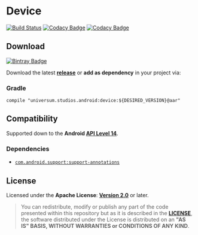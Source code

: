 Device
===============

[![Build Status](https://travis-ci.org/universum-studios/android_device.svg?branch=master)](https://travis-ci.org/universum-studios/android_device)
[![Codacy Badge](https://api.codacy.com/project/badge/Grade/a9cb0ea55486495ebfeb83432934d07d)](https://www.codacy.com/app/universum-studios/android_device?utm_source=github.com&amp;utm_medium=referral&amp;utm_content=universum-studios/android_device&amp;utm_campaign=Badge_Grade)
[![Codacy Badge](https://api.codacy.com/project/badge/Coverage/a9cb0ea55486495ebfeb83432934d07d)](https://www.codacy.com/app/universum-studios/android_device?utm_source=github.com&utm_medium=referral&utm_content=universum-studios/android_device&utm_campaign=Badge_Coverage)

## Download ##
[![Bintray Badge](https://api.bintray.com/packages/universum-studios/android/universum.studios.android%3Adevice/images/download.svg)](https://bintray.com/universum-studios/android/universum.studios.android%3Adevice/_latestVersion)

Download the latest **[release](https://github.com/universum-studios/android_device/releases "Latest Releases page")** or **add as dependency** in your project via:

### Gradle ###

    compile "universum.studios.android:device:${DESIRED_VERSION}@aar"

## Compatibility ##

Supported down to the **Android [API Level 14](http://developer.android.com/about/versions/android-4.0.html "See API highlights")**.

### Dependencies ###

- [`com.android.support:support-annotations`](https://developer.android.com/topic/libraries/support-library/packages.html#annotations)

## License ##

Licensed under the **Apache License**: **[Version 2.0](http://www.apache.org/licenses/LICENSE-2.0)** or later.

> You can redistribute, modify or publish any part of the code presented within this repository but as it is described in the [**LICENSE**](https://github.com/universum-studios/android_device/blob/master/LICENSE.md), the software distributed under the License is distributed on an **"AS IS" BASIS, WITHOUT WARRANTIES or CONDITIONS OF ANY KIND**.
